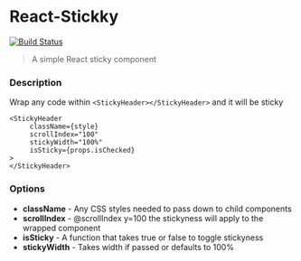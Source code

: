 # React-Stickky

[![Build Status](https://travis-ci.org/ShyamRaj/react-stickky.svg?branch=master)](https://travis-ci.org/ShyamRaj/react-stickky)

> A simple React sticky component

### Description
 Wrap any code within `<StickyHeader></StickyHeader>` and it will be sticky

 ```
 <StickyHeader
      className={style}
      scrollIndex="100"
      stickyWidth="100%"
      isSticky={props.isChecked}
 >
 </StickyHeader>
 ```

 ### Options
 - **className** - Any CSS styles needed to pass down to child components
 - **scrollIndex** - @scrollIndex y=100 the stickyness will apply to the wrapped component
 - **isSticky** - A function that takes true or false to toggle stickyness
 - **stickyWidth** - Takes width if passed or defaults to 100%
